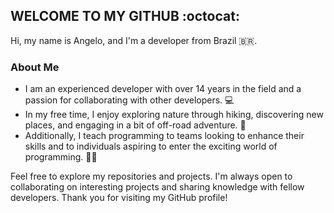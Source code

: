 ## WELCOME TO MY GITHUB :octocat:
Hi, my name is Angelo, and I'm a developer from Brazil 🇧🇷.

### About Me
- I am an experienced developer with over 14 years in the field and a passion for collaborating with other developers. 💻
- In my free time, I enjoy exploring nature through hiking, discovering new places, and engaging in a bit of off-road adventure. 🥬
- Additionally, I teach programming to teams looking to enhance their skills and to individuals aspiring to enter the exciting world of programming. 👨‍🏫

Feel free to explore my repositories and projects. I'm always open to collaborating on interesting projects and sharing knowledge with fellow developers. Thank you for visiting my GitHub profile!
